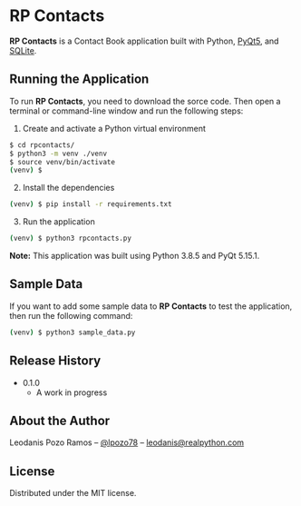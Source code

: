 # RP Contacts

**RP Contacts** is a Contact Book application built with Python, [PyQt5](https://www.riverbankcomputing.com/static/Docs/PyQt5/index.html), and [SQLite](https://www.sqlite.org/docs.html).

## Running the Application

To run **RP Contacts**, you need to download the sorce code. Then open a terminal or command-line window and run the following steps:

1. Create and activate a Python virtual environment

```sh
$ cd rpcontacts/
$ python3 -m venv ./venv
$ source venv/bin/activate
(venv) $
```

2. Install the dependencies

```sh
(venv) $ pip install -r requirements.txt
```

3. Run the application

```sh
(venv) $ python3 rpcontacts.py
```

**Note:** This application was built using Python 3.8.5 and PyQt 5.15.1.

## Sample Data

If you want to add some sample data to **RP Contacts** to test the application, then run the following command:

```sh
(venv) $ python3 sample_data.py
```

## Release History

- 0.1.0
  - A work in progress

## About the Author

Leodanis Pozo Ramos – [@lpozo78](https://twitter.com/lpozo78) – leodanis@realpython.com

## License

Distributed under the MIT license.
